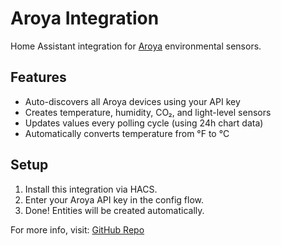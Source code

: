 # Aroya Integration

Home Assistant integration for [Aroya](https://aroya.io) environmental sensors.

## Features

- Auto-discovers all Aroya devices using your API key
- Creates temperature, humidity, CO₂, and light-level sensors
- Updates values every polling cycle (using 24h chart data)
- Automatically converts temperature from °F to °C

## Setup

1. Install this integration via HACS.
2. Enter your Aroya API key in the config flow.
3. Done! Entities will be created automatically.

For more info, visit: [GitHub Repo](https://github.com/JustGav/HA-Aroya)
